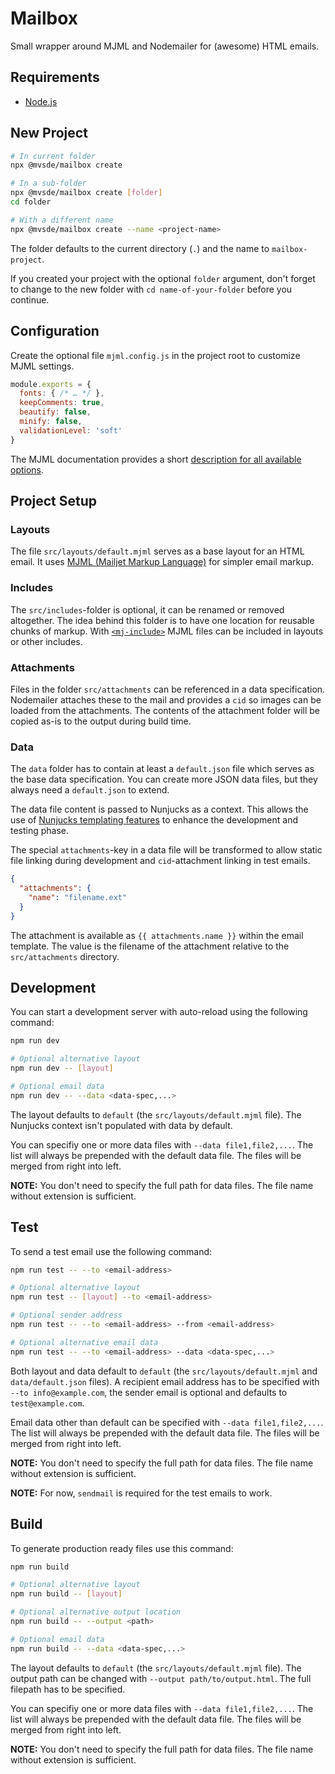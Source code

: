 # Mailbox

Small wrapper around MJML and Nodemailer for (awesome) HTML emails.

## Requirements

* [Node.js](https://nodejs.org)

## New Project

```bash
# In current folder
npx @mvsde/mailbox create

# In a sub-folder
npx @mvsde/mailbox create [folder]
cd folder

# With a different name
npx @mvsde/mailbox create --name <project-name>
```

The folder defaults to the current directory (`.`)
and the name to `mailbox-project`.

If you created your project with the optional `folder` argument,
don't forget to change to the new folder with `cd name-of-your-folder`
before you continue.

## Configuration

Create the optional file `mjml.config.js` in the project root
to customize MJML settings.

```js
module.exports = {
  fonts: { /* … */ },
  keepComments: true,
  beautify: false,
  minify: false,
  validationLevel: 'soft'
}
```

The MJML documentation provides a short
[description for all available options](https://mjml.io/documentation/#inside-node-js).

## Project Setup

### Layouts

The file `src/layouts/default.mjml` serves as a base layout for an HTML email.
It uses [MJML (Mailjet Markup Language)](https://mjml.io/documentation/)
for simpler email markup.

### Includes

The `src/includes`-folder is optional, it can be renamed or removed altogether.
The idea behind this folder is to have one location for reusable chunks of markup.
With [`<mj-include>`](https://mjml.io/documentation/#mj-include) MJML files
can be included in layouts or other includes.

### Attachments

Files in the folder `src/attachments` can be referenced in a data specification.
Nodemailer attaches these to the mail and provides a `cid` so images
can be loaded from the attachments. The contents of the attachment folder
will be copied as-is to the output during build time.

### Data

The `data` folder has to contain at least a `default.json` file
which serves as the base data specification. You can create more JSON data files,
but they always need a `default.json` to extend.

The data file content is passed to Nunjucks as a context.
This allows the use of [Nunjucks templating features](https://mozilla.github.io/nunjucks/templating.html)
to enhance the development and testing phase.

The special `attachments`-key in a data file will be transformed to allow
static file linking during development and `cid`-attachment linking in test emails.

```json
{
  "attachments": {
    "name": "filename.ext"
  }
}
```

The attachment is available as `{{ attachments.name }}` within the email template.
The value is the filename of the attachment relative to the `src/attachments` directory.

## Development

You can start a development server with auto-reload using the following command:

```bash
npm run dev

# Optional alternative layout
npm run dev -- [layout]

# Optional email data
npm run dev -- --data <data-spec,...>
```

The layout defaults to `default` (the `src/layouts/default.mjml` file).
The Nunjucks context isn't populated with data by default.

You can specifiy one or more data files with `--data file1,file2,...`.
The list will always be prepended with the default data file.
The files will be merged from right into left.

**NOTE:** You don't need to specify the full path for data files.
The file name without extension is sufficient.

## Test

To send a test email use the following command:

```bash
npm run test -- --to <email-address>

# Optional alternative layout
npm run test -- [layout] --to <email-address>

# Optional sender address
npm run test -- --to <email-address> --from <email-address>

# Optional alternative email data
npm run test -- --to <email-address> --data <data-spec,...>
```

Both layout and data default to `default` (the `src/layouts/default.mjml` and
`data/default.json` files). A recipient email address has to be specified with
`--to info@example.com`, the sender email is optional and defaults to `test@example.com`.

Email data other than default can be specified with `--data file1,file2,...`.
The list will always be prepended with the default data file.
The files will be merged from right into left.

**NOTE:** You don't need to specify the full path for data files.
The file name without extension is sufficient.

**NOTE:** For now, `sendmail` is required for the test emails to work.

## Build

To generate production ready files use this command:

```bash
npm run build

# Optional alternative layout
npm run build -- [layout]

# Optional alternative output location
npm run build -- --output <path>

# Optional email data
npm run build -- --data <data-spec,...>
```

The layout defaults to `default` (the `src/layouts/default.mjml` file).
The output path can be changed with `--output path/to/output.html`.
The full filepath has to be specified.

You can specifiy one or more data files with `--data file1,file2,...`.
The list will always be prepended with the default data file.
The files will be merged from right into left.

**NOTE:** You don't need to specify the full path for data files.
The file name without extension is sufficient.
